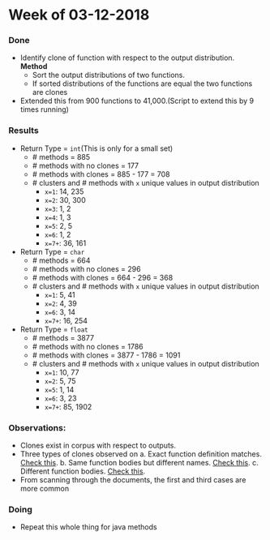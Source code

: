 # Week of 03-12-2018

### Done
  * Identify clone of function with respect to the output distribution.  
    **Method**
     * Sort the output distributions of two functions.
     * If sorted distributions of the functions are equal the two functions are clones
  * Extended this from 900 functions to 41,000.(Script to extend this by 9 times running)
  
### Results
  * Return Type = `int`(This is only for a small set)
    * \# methods = 885
    * \# methods with no clones = 177
    * \# methods with clones = 885 - 177 = 708
    * \# clusters and \# methods with `x` unique values in output distribution
      * `x=1`: 14, 235
      * `x=2`: 30, 300
      * `x=3`: 1, 2
      * `x=4`: 1, 3
      * `x=5`: 2, 5
      * `x=6`: 1, 2
      * `x=7+`: 36, 161
  * Return Type = `char`
    * \# methods = 664
    * \# methods with no clones = 296
    * \# methods with clones = 664 - 296 = 368
    * \# clusters and \# methods with `x` unique values in output distribution
      * `x=1`: 5, 41
      * `x=2`: 4, 39
      * `x=6`: 3, 14
      * `x=7+`: 16, 254
  * Return Type = `float`
    * \# methods = 3877
    * \# methods with no clones = 1786
    * \# methods with clones = 3877 - 1786 = 1091
    * \# clusters and \# methods with `x` unique values in output distribution
      * `x=1`: 10, 77
      * `x=2`: 5, 75
      * `x=5`: 1, 14
      * `x=6`: 3, 23
      * `x=7+`: 85, 1902
  
### Observations:
  * Clones exist in corpus with respect to outputs.
  * Three types of clones observed on 
    a. Exact function definition matches. [Check this](https://github.com/dr-bigfatnoob/CodeSeer/blob/master/results/clones/clone_char_000.txt).
    b. Same function bodies but different names. [Check this](https://github.com/dr-bigfatnoob/CodeSeer/blob/master/results/clones/clone_int_006.txt).
    c. Different function bodies. [Check this](https://github.com/dr-bigfatnoob/CodeSeer/blob/master/results/clones/clone_float_001.txt).
* From scanning through the documents, the first and third cases are more common
  
   
### Doing
  * Repeat this whole thing for java methods
  